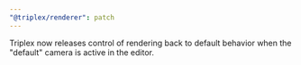 ```yaml
---
"@triplex/renderer": patch
---
```


Triplex now releases control of rendering back to default behavior when the "default" camera is active in the editor.
